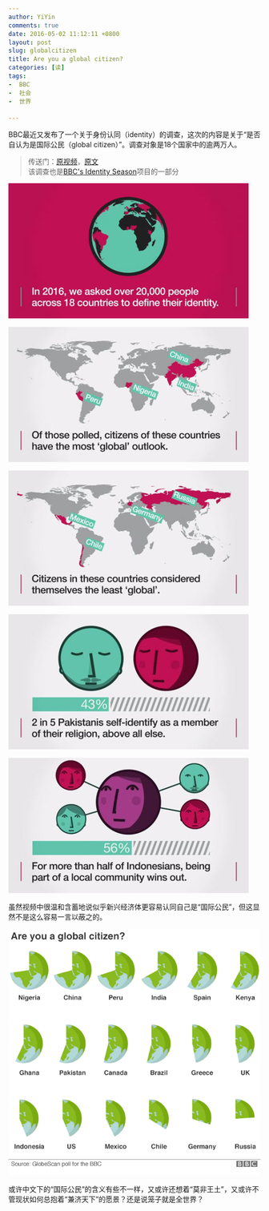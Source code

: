 ```yaml
---
author: YiYin
comments: true
date: 2016-05-02 11:12:11 +0800
layout: post
slug: globalcitizen
title: Are you a global citizen?
categories: [读]
tags:
-  BBC
-  社会
-  世界

---
```

<div class="readreview">BBC最近又发布了一个关于身份认同（identity）的调查，这次的内容是关于“是否自认为是国际公民（global citizen）”。调查对象是18个国家中的逾两万人。</div>

<blockquote>传送门：<a href="http://www.bbc.com/news/world-36155905">原视频</a>，<a href="http://www.bbc.com/news/world-36139904">原文</a><br/>
该调查也是<a href="http://www.bbc.com/news/world-35689636">BBC's Identity Season</a>项目的一部分</blockquote>

![](/public/images/globalcitizen/2.jpg)

![](/public/images/globalcitizen/1.jpg)

![](/public/images/globalcitizen/3.jpg)

![](/public/images/globalcitizen/4.jpg)

![](/public/images/globalcitizen/5.jpg)

<div class="readreview">虽然视频中很温和含蓄地说似乎新兴经济体更容易认同自己是“国际公民”，但这显然不是这么容易一言以蔽之的。</div>

![](/public/images/globalcitizen/BBC.png)

<div class="readreview">或许中文下的“国际公民”的含义有些不一样，又或许还想着“莫非王土”，又或许不管现状如何总抱着“兼济天下”的愿景？还是说笼子就是全世界？</div>
